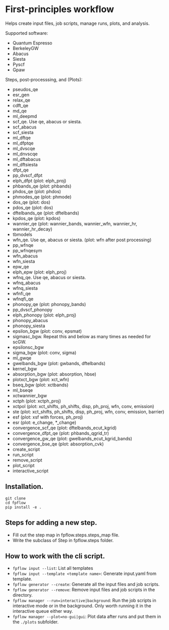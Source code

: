 # First-principles workflow

Helps create input files, job scripts, manage runs, plots, and analysis. 

Supported software:
- Quantum Espresso
- BerkeleyGW
- Abacus
- Siesta
- Pyscf
- Gpaw

Steps, post-processsing, and (Plots):
- pseudos_qe
- esr_gen
- relax_qe
- cdft_qe
- md_qe
- ml_deepmd
- scf_qe. Use qe, abacus or siesta. 
- scf_abacus
- scf_siesta
- ml_dftqe
- ml_dfptqe
- ml_dvscqe
- ml_dnvscqe
- ml_dftabacus
- ml_dftsiesta
- dfpt_qe
- pp_dvscf_dfpt
- elph_dfpt (plot: elph_proj) 
- phbands_qe (plot: phbands)
- phdos_qe (plot: phdos)
- phmodes_qe (plot: phmode)
- dos_qe (plot: dos)
- pdos_qe (plot: dos)
- dftelbands_qe (plot: dftelbands)
- kpdos_qe (plot: kpdos)
- wannier_qe (plot: wannier_bands, wannier_wfn, wannier_hr, wannier_hr_decay)
- tbmodels
- wfn_qe.  Use qe, abacus or siesta. (plot: wfn after post processing) 
- pp_wfnqe
- pp_wfnqesym
- wfn_abacus
- wfn_siesta
- epw_qe
- elph_epw (plot: elph_proj) 
- wfnq_qe.  Use qe, abacus or siesta. 
- wfnq_abacus
- wfnq_siesta
- wfnfi_qe
- wfnqfi_qe
- phonopy_qe (plot: phonopy_bands)
- pp_dvscf_phonopy
- elph_phonopy (plot: elph_proj) 
- phonopy_abacus
- phonopy_siesta
- epsilon_bgw (plot: conv, epsmat)
- sigmasc_bgw. Repeat this and below as many times as needed for scGW. 
- epsilonsc_bgw
- sigma_bgw (plot: conv, sigma)
- ml_gwqe
- gwelbands_bgw (plot: gwbands, dftelbands)
- kernel_bgw
- absorption_bgw (plot: absorption, hbse)
- plotxct_bgw (plot: xct_wfn)
- bseq_bgw (plot: xctbands)
- ml_bseqe
- xctwannier_bgw
- xctph (plot: xctph_proj)
- xctpol (plot: xct_shifts, ph_shifts, disp, ph_proj, wfn, conv, emission)
- ste (plot: xct_shifts, ph_shifts, disp, ph_proj, wfn, conv, emission, barrier)
- esf (plot: xsf with forces, ph_proj)
- esr (plot: e_change, *_change)
- convergence_scf_qe (plot: dftelbands_ecut_kgrid)
- convergence_dfpt_qe (plot: phbands_qgrid_tr)
- convergence_gw_qe (plot: gwelbands_ecut_kgrid_bands)
- convergence_bse_qe (plot: absorption_cvk)
- create_script
- run_script
- remove_script
- plot_script
- interactive_script

## Installation. 

```
git clone 
cd fpflow
pip install -e .
```


## Steps for adding a new step.
- Fill out the step map in fpflow.steps.steps_map file. 
- Write the subclass of Step in fpflow.steps folder.

## How to work with the cli script. 
- `fpflow input --list`: List all templates
- `fpflow input --template <template name>`: Generate input.yaml from template. 
- `fpflow generator --create`: Generate all the input files and job scripts.
- `fpflow generator --remove`: Remove input files and job scripts in the directory.
- `fpflow manager --run=interactive|background`: Run the job scripts in interactive mode or in the background. 
Only worth running it in the interactive queue either way.
- `fpflow manager --plot=no-gui|gui`: Plot data after runs and put them in the `./plots` subfolder. 